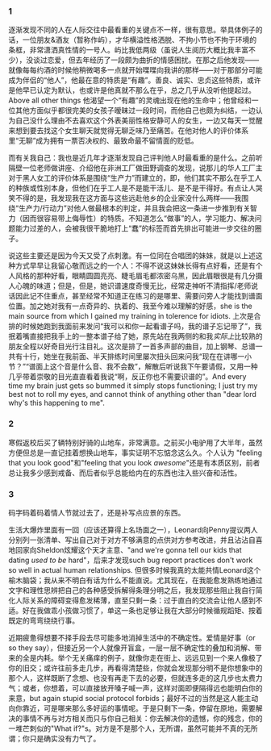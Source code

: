 ### 1

逐渐发现不同的人在人际交往中最看重的关键点不一样，很有意思。举具体例子的话，一位朋友&酒友（暂称作屿），才华横溢性格洒脱、不拘小节也不拘于环境的条框，非常潇洒真性情的一号人。屿比我低两级（虽说人生阅历大概比我丰富不少），没谈过恋爱，但去年经历了一段颇为曲折的情感困扰。在那之后他发现——就像每每约酒的时候他稍微喝多一点就开始喋喋向我讲的那样——对于那部分可能成为伴侣的“他人”，他最在意的特质是“有趣”。善良、诚实、忠贞这些特质，或许是他早已认定为默认，也或许是他真就不那么在乎，总之几乎从没听他提起过。Above all other things 他渴望一个“有趣”的灵魂出现在他的生命中；他曾经和一位其他方面似乎都很完美的女孩子暧昧过一段时间，而他自己也颇为纠结，一边认为自己没什么理由不去喜欢这个外表美丽性格安静可人的女生，一边又每天一觉醒来想到要去找这个女生聊天就觉得无聊乏味乃至痛苦。在他对他人的评价体系里“无聊”成为拥有一票否决权的、最致命最不留情面的贬低。

而有关我自己：我也是近几年才逐渐发现自己评判他人时最看重的是什么。之前听隔壁一位老师做讲座、介绍他在非洲工厂做田野调查的发现，说那儿的华人工厂主对于黑人女工的评价体系是围绕“生产力”而建立的，即，他们其实不那么在乎工人的种族或性别本身，但他们在乎工人是不是能干活儿、是不是干得好。有点让人哭笑不得的是，我发现我在这方面与这些远赴他乡的企业家没什么两样——我围绕“生产力/行动力”对他人做最根本的判定，并且我会把这一条进一步推到有关智力（因而很容易带上侮辱性）的特质。不知道怎么“做事”的人，学习能力、解决问题能力过差的人，会被我很干脆地打上“蠢”的标签而首先排出可能进一步交往的圈子。

说这些主要还是因为今天又受了点刺激。有一位同在合唱团的妹妹，就是以上述这种方式早早让我留心敬而远之的一个人：不得不说这妹妹长得有点好看，还是有个人风格的那种好看，眼睛圆圆亮亮、睫毛眉毛都浓密乌黑，因此眉眼很是有几分摄人心魄的味道；但是，但是，她识谱速度奇慢无比，经常走神听不清指挥/老师说话因此记不住重点，甚至经常不知道正在练习的是哪里、需要问旁人才能找到谱面位置。加之她对我有一点奇异的、执着的、我至今难以理解的好感，she is the main source from which I gained my training in tolerence for idiots. 上次是合排的时候她跑到我面前来发问“我可以和你一起看谱子吗，我的谱子忘记带了”，我抿着嘴直接把我手上的一整本谱子给了她，原先站在我两侧的和我*实际上*比较熟的朋友全程以好奇目光行注目礼。这次是排了一首多声部的曲目，加上钢琴、总谱一共有十行，她坐在我前面、半天排练时间里屡次扭头回来问我“现在在讲哪一小节？”“谱面上这个音是什么音、我不会数”，解散后听说我下午要请假，又用一种几乎带着崇敬的目光直直看着我说“啊，反正你也不需要识谱的”。And every time my brain just gets so bummed it simply stops functioning; I just try my best not to roll my eyes, and cannot think of anything other than "dear lord why's this happening to me".

### 2

寒假返校后买了辆特别好骑的山地车，非常满意。之前买小电驴用了大半年，虽然方便但总是一直记挂着想换山地车，事实证明不忘惦念这么久。个人认为 "feeling that you look good"和"feeling that you look *awesome*"还是有本质区别，前者总让我多少感到戒备、而后者似乎总能给内在的东西也注入些兴奋和活性。

### 3

码字码着码着情人节就过去了，还是补写点应景的东西。

生活大爆炸里面有一回（应该还算得上名场面之一），Leonard向Penny提议两人分别列一张清单、写出自己对于对方不够满意的点供对方参考改进，并且沾沾自喜地回家向Sheldon炫耀这个天才主意、"and we're gonna tell our kids that dating *used to be* hard"，后来才发现such bug report practices don't work so well in actual human relationships. 但很多时候我真的太能共情Leonard这个榆木脑袋；我从来不明白有话为什么不能直说。尤其现在，在我能愈发熟练地通过文字和理性思辨把自己的各种感受拆解得条理分明之后，我发现那些阻止我自行简化人际关系的障碍变得愈发稀薄，直至只剩一条：过于直白的交流会让他人感到不适。好在我做乖小孩做习惯了，单这一条也足够让我在大部分时候循规蹈矩、按着既定的弯弯绕绕行事。

近期疲惫得想要不择手段去尽可能多地消掉生活中的不确定性。爱情是好事（or so they say），但接近另一个人就像开盲盒，一层一层不确定性的叠加和消解、带来的全是内耗。举个无关痛痒的例子，就像你走在街上、远远见到一个来人像极了你的旧交；或许往前多走几步，再看得清楚些，你就会发现那分明不是你想象中的那个人，这样既断了念想、也没有再走下去的必要，但就连多走的这几步也太费力气；或者，你想着，可以直接放开嗓子喊一声，这样对面即便隔得远也能明白你的来意，but again stupid social protocol forbids；最好不过的当然是这人能主动向你靠近，可是哪来那么多好运的事情呢。于是只剩下一条，停留在原地，需要解决的事情不再与对方相关而只与你自己相关：你去解决你的遗憾，你的残念，你的一堆芒刺似的"What if?"s。对方是不是那个人，无所谓，虽然可能并不真的无所谓；你只是确实没有力气了。
